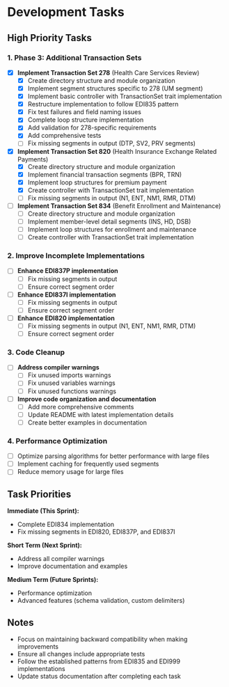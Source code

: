# Development Tasks

## High Priority Tasks

### 1. Phase 3: Additional Transaction Sets
- [x] **Implement Transaction Set 278** (Health Care Services Review)
  - [x] Create directory structure and module organization
  - [x] Implement segment structures specific to 278 (UM segment)
  - [x] Implement basic controller with TransactionSet trait implementation
  - [x] Restructure implementation to follow EDI835 pattern
  - [x] Fix test failures and field naming issues
  - [x] Complete loop structure implementation
  - [x] Add validation for 278-specific requirements
  - [x] Add comprehensive tests
  - [ ] Fix missing segments in output (DTP, SV2, PRV segments)
- [x] **Implement Transaction Set 820** (Health Insurance Exchange Related Payments)
  - [x] Create directory structure and module organization
  - [x] Implement financial transaction segments (BPR, TRN)
  - [x] Implement loop structures for premium payment
  - [x] Create controller with TransactionSet trait implementation
  - [ ] Fix missing segments in output (N1, ENT, NM1, RMR, DTM)
- [ ] **Implement Transaction Set 834** (Benefit Enrollment and Maintenance)
  - [ ] Create directory structure and module organization
  - [ ] Implement member-level detail segments (INS, HD, DSB)
  - [ ] Implement loop structures for enrollment and maintenance
  - [ ] Create controller with TransactionSet trait implementation

### 2. Improve Incomplete Implementations
- [ ] **Enhance EDI837P implementation**
  - [ ] Fix missing segments in output
  - [ ] Ensure correct segment order
- [ ] **Enhance EDI837I implementation**
  - [ ] Fix missing segments in output
  - [ ] Ensure correct segment order
- [ ] **Enhance EDI820 implementation**
  - [ ] Fix missing segments in output (N1, ENT, NM1, RMR, DTM)
  - [ ] Ensure correct segment order

### 3. Code Cleanup
- [ ] **Address compiler warnings**
  - [ ] Fix unused imports warnings
  - [ ] Fix unused variables warnings
  - [ ] Fix unused functions warnings
- [ ] **Improve code organization and documentation**
  - [ ] Add more comprehensive comments
  - [ ] Update README with latest implementation details
  - [ ] Create better examples in documentation

### 4. Performance Optimization
- [ ] Optimize parsing algorithms for better performance with large files
- [ ] Implement caching for frequently used segments
- [ ] Reduce memory usage for large files

## Task Priorities

**Immediate (This Sprint):**
- Complete EDI834 implementation
- Fix missing segments in EDI820, EDI837P, and EDI837I

**Short Term (Next Sprint):**
- Address all compiler warnings
- Improve documentation and examples

**Medium Term (Future Sprints):**
- Performance optimization
- Advanced features (schema validation, custom delimiters)

## Notes

- Focus on maintaining backward compatibility when making improvements
- Ensure all changes include appropriate tests
- Follow the established patterns from EDI835 and EDI999 implementations
- Update status documentation after completing each task